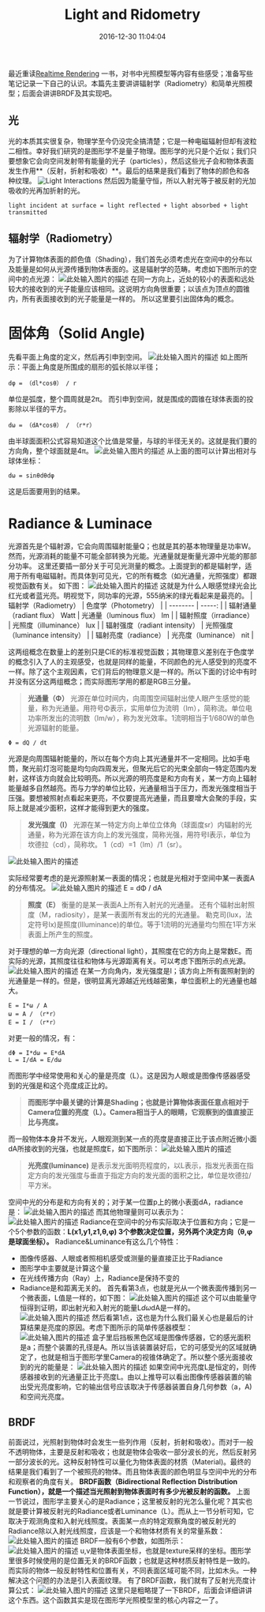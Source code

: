 ﻿---
title: Light and Ridometry
comments: true
date: 2016-12-30 11:04:04
tags: [Graphics]
categories: [Graphics]
keywords: Ridometry, Lighting
---

最近重读[Realtime Rendering][1] 一书，对书中光照模型等内容有些感受；准备写些笔记记录一下自己的认识。本篇先主要讲讲辐射学（Radiometry）和简单光照模型；后面会讲讲BRDF及其实现吧。

<!--more-->

## 光 ##

光的本质其实很复杂，物理学至今仍没完全搞清楚；它是一种电磁辐射但却有波粒二相性。幸好我们研究的是图形学不是量子物理。图形学的光只是个近似；我们只要想象它会向空间发射带有能量的光子（particles），然后这些光子会和物体表面发生作用**（反射，折射和吸收）**。最后的结果是我们看到了物体的颜色和各种纹理。
![Light Interactions][2]
然后因为能量守恒，所以入射光等于被反射的光加吸收的光再加折射的光。

    light incident at surface = light reflected + light absorbed + light transmitted

## 辐射学（Radiometry） ##

为了计算物体表面的颜色值（Shading），我们首先必须考虑光在空间中的分布以及能量是如何从光源传播到物体表面的。这是辐射学的范畴。考虑如下图所示的空间中的点光源：
![此处输入图片的描述][3]
在同一方向上，近处的较小的表面和远处较大的接收到的光子能量应该相同。这说明方向角很重要；以该点为顶点的圆锥内，所有表面接收到的光子能量是一样的。
所以这里要引出固体角的概念。

固体角（Solid Angle)
==
先看平面上角度的定义，然后再引申到空间。
![此处输入图片的描述][4]
如上图所示：平面上角度是所围成的扇形的弧长除以半径；

    dφ = （dl*cosθ） / r
单位是弧度，整个圆周就是2π。
而引申到空间，就是围成的圆锥在球体表面的投影除以半径的平方。

    dω = （dA*cosθ） / （r*r）
由半球面面积公式容易知道这个比值是常量，与球的半径无关的。这就是我们要的方向角，整个球面就是4π。
![此处输入图片的描述][5]
从上面的图可以计算出相对与球体坐标：

    dω = sinθdθdφ
这是后面要用到的结果。

Radiance & Luminace
==
光源首先是个辐射源，它会向周围辐射能量Q；也就是其的基本物理量是功率W。然而，光源消耗的能量不可能全部转换为光能。光通量就是衡量光源中光能的那部分功率。
这里还要插一部分关于可见光测量的概念。上面提到的都是辐射学，适用于所有电磁辐射。而具体到可见光，它的所有概念（如光通量，光照强度）都跟视觉函数有关。
如下图：
![此处输入图片的描述][6]
这就是为什么人眼感觉绿光会比红光或者蓝光亮。明视觉下，同功率的光源，555纳米的绿光看起来是最亮的。
|    辐射学（Radiometry）   |    色度学（Photometry）    |
| --------   | -----:  |
| 辐射通量（radiant flux） Watt | 光通量（luminous flux） lm |
| 辐射照度（irradiance）        | 光照度（illuminance）  lux |
| 辐射强度（radiant intensity） |    光照强度（luminance intensity）  |
| 辐射亮度（radiance）        | 光亮度（luminance）  nit |

这两组概念在数量上的差别只是CIE的标准视觉函数；其物理意义差别在于色度学的概念引入了人的主观感受，也就是同样的能量，不同颜色的光人感受到的亮度不一样。除了这个主观因素，它们背后的物理意义是一样的。所以下面的讨论中有时并没有区分这两组概念；而实际图形学用的都是RGB三分量。

> **光通量（Φ）**
> 光源在单位时间内，向周围空间辐射出使人眼产生感觉的能量，称为光通量。用符号Φ表示，实用单位为流明（lm），简称流。单位电功率所发出的流明数（lm/w），称为发光效率。1流明相当于1/680W的单色光源辐射的能量。

    Φ = dQ / dt
光源是向周围辐射能量的，所以在每个方向上其光通量并不一定相同。比如手电筒，聚光前灯泡可能是均匀向四周发光，但聚光后它的光束全部向一特定范围内发射，这样该方向就会比较明亮。所以光源的明亮度是和方向有关，某一方向上辐射能量越多自然越亮。而与力学的单位比较，光通量相当于压力，而发光强度相当于压强。要想被照射点看起来更亮，不仅要提高光通量，而且要增大会聚的手段，实际上就是减少面积，这样才能得到更大的强度。

> **发光强度（I）**
光源在某一特定方向上单位立体角（球面度sr）内辐射的光通量，称为光源在该方向上的发光强度，简称光强，用符号I表示，单位为坎德拉（cd），简称坎。 1（cd）=1（lm）/1（sr）。

![此处输入图片的描述][7]

实际经常要考虑的是光源照射某一表面的情况；也就是光相对于空间中某一表面A的分布情况。
![此处输入图片的描述][8]
    E = dΦ / dA

> **照度（E）**
衡量的是某一表面A上所有入射光的光通量。
还有个辐射出射照度（M，radiosity），是某一表面所有发出的光的光通量。
勒克司(lux，法定符号lx)是照度(Illuminance)的单位。等于1流明的光通量均匀照在1平方米表面上所产生的照度。

对于理想的单一方向光源（directional light），其照度在它的方向上是常数E。而实际的光源，其照度往往和物体与光源距离有关。可以考虑下图所示的点光源。
![此处输入图片的描述][9]
在某一方向角内，发光强度是I；该方向上所有面照射到的光通量是一样的。但是，很明显离光源越近光线越密集，单位面积上的光通量也越大。

    E = I*ω / A
    ω = A / （r*r）
    E = I / （r*r）
对更一般的情况，有：

    dΦ = I*dω = E*dA
    L = I/dA = E/dω

而图形学中经常使用和关心的量是亮度（L）。这是因为人眼或是图像传感器感受到的光强是和这个亮度成正比的。

> **而图形学中最关键的计算是Shading；也就是计算物体表面任意点相对于Camera位置的亮度（L）。Camera相当于人的眼睛，它观察到的值直接正比与亮度。**

而一般物体本身并不发光，人眼观测到某一点的亮度是直接正比于该点附近微小面dA所接收到的光强，也就是照度E，如下图所示：
![此处输入图片的描述][10]

> **光亮度(luminance)**
是表示发光面明亮程度的，以L表示，指发光表面在指定方向的发光强度与垂直于指定方向的发光面的面积之比，单位是坎德拉/平方米。

空间中光的分布是和方向有关的；对于某一位置p上的微小表面dA，radiance是：
![此处输入图片的描述][11]
而其他物理量则可以表示为：
![此处输入图片的描述][12]
Radiance在空间中的分布实际取决于位置和方向；它是一个5个参数的函数：**L(x1,y1,z1,θ,φ)   3个参数决定位置，另外两个决定方向（θ,φ是球面坐标）。**
Radiance&Luminance有这么几个特性：

 - 图像传感器、人眼或者照相机感受或测量的量直接正比于Radiance
 - 图形学中主要就是计算这个量
 - 在光线传播方向（Ray）上，Radiance是保持不变的
 - Radiance是和距离无关的。
首先看第3点，也就是光从一个微表面传播到另一个微表面，L值是一样的，如下图：
![此处输入图片的描述][13]
这个可以由能量守恒得到证明，即出射光和入射光的能量L*dω*dA是一样的。
![此处输入图片的描述][14]
然后看第1点，这也是为什么我们最关心也是最后的计算结果是亮度的原因。考虑下图所示的简单传感器模型：
![此处输入图片的描述][15]
盒子里后挡板黑色区域是图像传感器，它的感光面积是a；而整个装置的孔径是A。所以当该装置装好后，它的可感受光的区域就确定了，也就是相当于图形学里Camera的视锥体确定了。所以整个感光面接收到的光的能量是：
![此处输入图片的描述][16]
如果空间中光亮度L是恒定的，则传感器接收到的光通量正比于亮度L。由以上推导可以看出图像传感器装置的输出受光亮度影响，它的输出信号应该取决于传感器装置自身几何参数（a，A)和空间光亮度。

## BRDF ##
前面说过，光照射到物体时会发生一些列作用（反射，折射和吸收）。而对于一般不透明物体，主要是反射和吸收；也就是物体会吸收一部分波长的光，然后反射另一部分波长的光。这种反射特性可以量化为物体表面的材质（Material)。最终的结果是我们看到了一个被照亮的物体。而且物体表面的颜色明显与空间中光的分布和观察者的角度有关。
**BRDF函数（Bidirectional Reflection Distribution Function），就是一个描述当光照射到物体表面时有多少光被反射的函数。**
上面一节说过，图形学主要关心的是Radiance；这里被反射的光怎么量化呢？其实也就是要计算被反射光的Radiance或者Luminance（L）。而从上一节分析可知，它取决于观测角度和入射光线照度。表面某一点的特定观察角度的被反射光的Radiance除以入射光线照度，应该是一个和物体材质有关的常量系数：
![此处输入图片的描述][17]
BRDF一般有6个参数，如图所示：
![此处输入图片的描述][18]
u,v是物体表面坐标，也就是texture采样的坐标。图形学里很多时候使用的是位置无关的BRDF函数；也就是这种材质反射特性是一致的。而实际的物体一般反射特性和位置有关，不同表面区域可能不同，比如木头。一种解决这个问题的办法是引入表面纹理。
有了BRDF函数，我们就有了反射光亮度计算公式：
![此处输入图片的描述][19]
这里只是粗略提了一下BRDF，后面会详细讲讲这个东西。这个函数其实是现在图形学光照模型里的核心内容之一了。

  [1]: http://www.realtimerendering.com/
  [2]: /imgs/posts/LightInteractions.jpg
  [3]: /imgs/posts/pointerlight.png
  [4]: /imgs/posts/solidangle.png
  [5]: /imgs/posts/solid-angle-1.png
  [6]: /imgs/posts/CIECurves.jpg
  [7]: /imgs/posts/intensity_def.png
  [8]: /imgs/posts/irradiance.png
  [9]: /imgs/posts/Inverse_square_law.png
  [10]: /imgs/posts/lightdistribute.png
  [11]: /imgs/posts/radiance.png
  [12]: /imgs/posts/radiometryfunctions.png
  [13]: /imgs/posts/lightrayradiance.png
  [14]: /imgs/posts/lightrayradianceCalc.png
  [15]: /imgs/posts/sensor.png
  [16]: /imgs/posts/sensorfunction.png
  [17]: /imgs/posts/BRDF.png
  [18]: /imgs/posts/brdf_func.png
  [19]: /imgs/posts/reflectancefunction.png